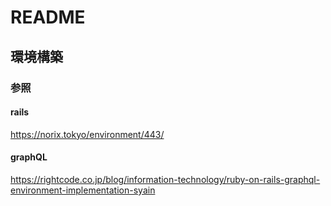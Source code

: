 # README

## 環境構築
### 参照
#### rails
https://norix.tokyo/environment/443/
#### graphQL
https://rightcode.co.jp/blog/information-technology/ruby-on-rails-graphql-environment-implementation-syain